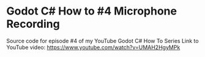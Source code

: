 # Godot C# How to #4 Microphone Recording

Source code for episode #4 of my YouTube Godot C# How To Series
Link to YouTube video: https://www.youtube.com/watch?v=UMAH2HgyMPk
